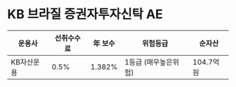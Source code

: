 # KB 브라질 증권자투자신탁 AE

| 운용사 | 선취수수료 | 年 보수 | 위험등급 | 순자산 |
|---|---|---|------|---|
| KB자산운용 | 0.5% | 1.382% | 1등급 (매우높은위험) | 104.7억원 |

